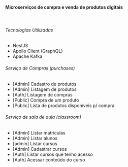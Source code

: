 <h4>Microserviços de compra e venda de produtos digitais</h4>
<br>
<h6>Tecnologias Utilizadas</h6>
<ul>
    <li>NestJS</li>
    <li>Apollo Client (GraphQL)</li>
    <li>Apache Kafka</li>
</ul>
<h6>Serviço de Compras (purchases)</h6>
<ul>
    <li>[Admin] Cadastro de produtos</li>
    <li>[Admin] Listagem de produtos</li>
    <li>[Auth] Listagem de compras</li>
    <li>[Public] Compra de um produto</li>
    <li>[Public] Lista de produtos disponíveis p/ compra</li>
</ul>
<h6>Serviço de sala de aula (classroom)</h6>
<ul>
    <li>[Admin] Listar matrículas</li>
    <li>[Admin] Listar alunos</li>
    <li>[admin] Listar cursos</li>
    <li>[Admin] Cadastrar cursos</li>
    <li>[Auth] Listar cursos que tenho acesso</li>
    <li>[Auth] Acessar conteúdo do curso</li>
</ul>